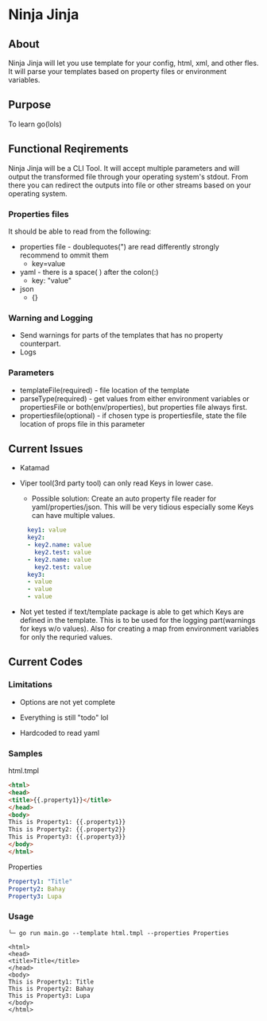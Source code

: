# Ninja Jinja

## About

Ninja Jinja will let you use template for your config, html, xml, and other fles. It will parse your templates based on property files or environment variables.

## Purpose

To learn go(lols)

## Functional Reqirements

Ninja Jinja will be a CLI Tool. It will accept multiple parameters and will output the transformed file through your operating system's stdout. From there you can redirect the outputs into file or other streams based on your operating system.

### Properties files

It should be able to read from the following:

- properties file - doublequotes(") are read differently strongly recommend to ommit them
  - key=value
- yaml - there is a space( ) after the colon(:)
  - key: "value"
- json
  - {}

### Warning and Logging

- Send warnings for parts of the templates that has no property counterpart.
- Logs

### Parameters

- templateFile(required) - file location of the template
- parseType(required) - get values from either environment variables or propertiesFile or both(env/properties), but properties file always first.
- propertiesfile(optional) - if chosen type is propertiesfile, state the file location of props file in this parameter

## Current Issues

- Katamad

- Viper tool(3rd party tool) can only read Keys in lower case.
  - Possible solution: Create an auto property file reader for yaml/properties/json. This will be very tidious especially some Keys can have multiple values.

  ```yaml
    key1: value
    key2:
    - key2.name: value
      key2.test: value
    - key2.name: value
      key2.test: value
    key3:
    - value
    - value
    - value

  ```

- Not yet tested if text/template package is able to get which Keys are defined in the template. This is to be used for the logging part(warnings for keys w/o values). Also for creating a map from environment variables for only the requried values.

## Current Codes

### Limitations

- Options are not yet complete

- Everything is still "todo" lol

- Hardcoded to read yaml

### Samples

html.tmpl

```html
<html>
<head>
<title>{{.property1}}</title>
</head>
<body>
This is Property1: {{.property1}}
This is Property2: {{.property2}}
This is Property3: {{.property3}}
</body>
</html>
```

Properties

```yaml
Property1: "Title"
Property2: Bahay
Property3: Lupa
```

### Usage

```unix
╰─ go run main.go --template html.tmpl --properties Properties

<html>
<head>
<title>Title</title>
</head>
<body>
This is Property1: Title
This is Property2: Bahay
This is Property3: Lupa
</body>
</html>
```
